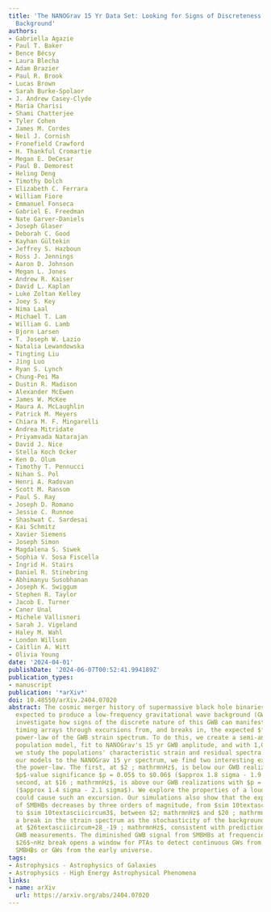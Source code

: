 ```yaml
---
title: 'The NANOGrav 15 Yr Data Set: Looking for Signs of Discreteness in the Gravitational-wave
  Background'
authors:
- Gabriella Agazie
- Paul T. Baker
- Bence Bécsy
- Laura Blecha
- Adam Brazier
- Paul R. Brook
- Lucas Brown
- Sarah Burke-Spolaor
- J. Andrew Casey-Clyde
- Maria Charisi
- Shami Chatterjee
- Tyler Cohen
- James M. Cordes
- Neil J. Cornish
- Fronefield Crawford
- H. Thankful Cromartie
- Megan E. DeCesar
- Paul B. Demorest
- Heling Deng
- Timothy Dolch
- Elizabeth C. Ferrara
- William Fiore
- Emmanuel Fonseca
- Gabriel E. Freedman
- Nate Garver-Daniels
- Joseph Glaser
- Deborah C. Good
- Kayhan Gültekin
- Jeffrey S. Hazboun
- Ross J. Jennings
- Aaron D. Johnson
- Megan L. Jones
- Andrew R. Kaiser
- David L. Kaplan
- Luke Zoltan Kelley
- Joey S. Key
- Nima Laal
- Michael T. Lam
- William G. Lamb
- Bjorn Larsen
- T. Joseph W. Lazio
- Natalia Lewandowska
- Tingting Liu
- Jing Luo
- Ryan S. Lynch
- Chung-Pei Ma
- Dustin R. Madison
- Alexander McEwen
- James W. McKee
- Maura A. McLaughlin
- Patrick M. Meyers
- Chiara M. F. Mingarelli
- Andrea Mitridate
- Priyamvada Natarajan
- David J. Nice
- Stella Koch Ocker
- Ken D. Olum
- Timothy T. Pennucci
- Nihan S. Pol
- Henri A. Radovan
- Scott M. Ransom
- Paul S. Ray
- Joseph D. Romano
- Jessie C. Runnoe
- Shashwat C. Sardesai
- Kai Schmitz
- Xavier Siemens
- Joseph Simon
- Magdalena S. Siwek
- Sophia V. Sosa Fiscella
- Ingrid H. Stairs
- Daniel R. Stinebring
- Abhimanyu Susobhanan
- Joseph K. Swiggum
- Stephen R. Taylor
- Jacob E. Turner
- Caner Unal
- Michele Vallisneri
- Sarah J. Vigeland
- Haley M. Wahl
- London Willson
- Caitlin A. Witt
- Olivia Young
date: '2024-04-01'
publishDate: '2024-06-07T00:52:41.994189Z'
publication_types:
- manuscript
publication: '*arXiv*'
doi: 10.48550/arXiv.2404.07020
abstract: The cosmic merger history of supermassive black hole binaries (SMBHBs) is
  expected to produce a low-frequency gravitational wave background (GWB). Here we
  investigate how signs of the discrete nature of this GWB can manifest in pulsar
  timing arrays through excursions from, and breaks in, the expected $f_mathrmGWtextasciicircum-2/3$
  power-law of the GWB strain spectrum. To do this, we create a semi-analytic SMBHB
  population model, fit to NANOGrav's 15 yr GWB amplitude, and with 1,000 realizations
  we study the populations' characteristic strain and residual spectra. Comparing
  our models to the NANOGrav 15 yr spectrum, we find two interesting excursions from
  the power-law. The first, at $2 ; mathrmnHz$, is below our GWB realizations with
  $p$-value significance $p = 0.05$ to $0.06$ ($approx 1.8 sigma - 1.9 sigma$). The
  second, at $16 ; mathrmnHz$, is above our GWB realizations with $p = 0.04$ to $0.15$
  ($approx 1.4 sigma - 2.1 sigma$). We explore the properties of a loud SMBHB which
  could cause such an excursion. Our simulations also show that the expected number
  of SMBHBs decreases by three orders of magnitude, from $sim 10textasciicircum6$
  to $sim 10textasciicircum3$, between $2; mathrmnHz$ and $20 ; mathrmnHz$. This causes
  a break in the strain spectrum as the stochasticity of the background breaks down
  at $26textasciicircum+28_-19 ; mathrmnHz$, consistent with predictions pre-dating
  GWB measurements. The diminished GWB signal from SMBHBs at frequencies above the
  $26$~nHz break opens a window for PTAs to detect continuous GWs from individual
  SMBHBs or GWs from the early universe.
tags:
- Astrophysics - Astrophysics of Galaxies
- Astrophysics - High Energy Astrophysical Phenomena
links:
- name: arXiv
  url: https://arxiv.org/abs/2404.07020
---
```

